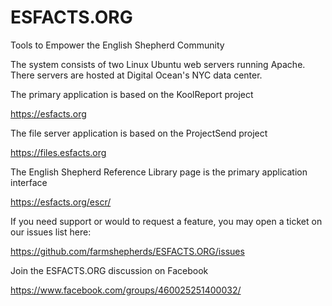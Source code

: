 # ESFACTS.ORG
Tools to Empower the English Shepherd Community

The system consists of two Linux Ubuntu web servers running Apache. There servers are hosted at Digital Ocean's NYC data center.

The primary application is based on the KoolReport project

https://esfacts.org

The file server application is based on the ProjectSend project

https://files.esfacts.org

The English Shepherd Reference Library page is the primary application interface

https://esfacts.org/escr/

If you need support or would to request a feature, you may open a ticket on our issues list here:

https://github.com/farmshepherds/ESFACTS.ORG/issues

Join the ESFACTS.ORG discussion on Facebook

https://www.facebook.com/groups/460025251400032/
